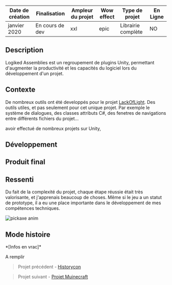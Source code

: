 <autotab></br><table><thead><tr><th>Date de création</th><th>Finalisation</th><th>Ampleur du projet</th><th>Wow effect</th><th>Type de projet </th><th>En Ligne</th></tr></thead><tbody><tr>
        <td>janvier 2020</td>
        <td>En cours de dev</td>
        <td>xxl</td><td>epic</td>
        <td>Librairie complète</td><td>NO</td>
        </tr></tbody></table></autotab>

## Description

Logiked Assemblies est un regroupement de plugins Unity, permettant d'augmenter la productivité et les capacités du logiciel lors du développement d'un projet.


## Contexte

De nombreux outils ont été developpés pour le projet [LackOfLight](/Jub_Biography/projects/Unity/LackOfLight). Des outils utiles, et pas seulement pour cet unique projet. Par exemple le système de dialogues, des classes attributs C#, des fenetres de navigations entre différents fichiers du projet...

avoir effectué de nombreux projets sur Unity, 


## Développement



## Produit final



## Ressenti

Du fait de la complexité du projet, chaque étape réussie était très valorisante, et j'apprenais beaucoup de choses. Même si le jeu a un statut de prototype, il a eu une place importante dans le développement de mes compétences techniques.

![pickaxe anim](./medias/muinekarfPickaxe.gif)


## Mode histoire


<history>
*[Infos en vrac]*

A remplir

</history>



<nextprojects>

> Projet précédent -  [Historycon](/Jub_Biography/projects/Unity/historyGit)

> Projet suivant -  [Projet Muinecraft](/Jub_Biography/projects/Unity/Muinecraft)

</nextprojects>

